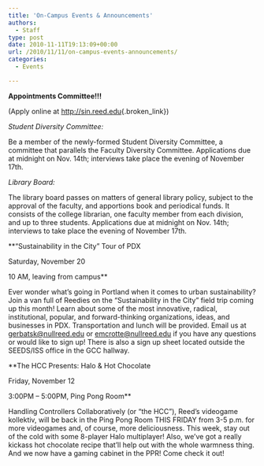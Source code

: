 ```yaml
---
title: 'On-Campus Events & Announcements'
authors: 
  - Staff
type: post
date: 2010-11-11T19:13:09+00:00
url: /2010/11/11/on-campus-events-announcements/
categories:
  - Events

---
```

**Appointments Committee!!!**

(Apply online at <http://sin.reed.edu>{.broken_link})

_Student Diversity Committee:_

Be a member of the newly-formed Student Diversity Committee, a committee that parallels the Faculty Diversity Committee. Applications due at midnight on Nov. 14th; interviews take place the evening of November 17th.

_Library Board:_

The library board passes on matters of general library policy, subject to the approval of the faculty, and apportions book and periodical funds. It consists of the college librarian, one faculty member from each division, and up to three students. Applications due at midnight on Nov. 14th; interviews to take place the evening of November 17th.

**“Sustainability in the City” Tour of PDX
  
Saturday, November 20
  
10 AM, leaving from campus** 

Ever wonder what’s going in Portland when it comes to urban sustainability? Join a van full of Reedies on the “Sustainability in the City” field trip coming up this month! Learn about some of the most innovative, radical, institutional, popular, and forward-thinking organizations, ideas, and businesses in PDX. Transportation and lunch will be provided. Email us at [&#x67;&#x65;&#x72;&#x62;&#x61;&#x74;&#x73;&#x6b;&#x40;<span class="oe_displaynone">null</span>&#x72;&#x65;&#x65;&#x64;&#x2e;&#x65;&#x64;&#x75;][1] or [&#x65;&#x6d;&#x63;&#x72;&#x6f;&#x74;&#x74;&#x65;&#x40;<span class="oe_displaynone">null</span>&#x72;&#x65;&#x65;&#x64;&#x2e;&#x65;&#x64;&#x75;][2] if you have any questions or would like to sign up! There is also a sign up sheet located outside the SEEDS/ISS office in the GCC hallway.

**The HCC Presents: Halo & Hot Chocolate
  
Friday, November 12
  
3:00PM – 5:00PM, Ping Pong Room** 

Handling Controllers Collaboratively (or “the HCC”), Reed’s videogame kollektiv, will be back in the Ping Pong Room THIS FRIDAY from 3-5 p.m. for more videogames and, of course, more deliciousness. This week, stay out of the cold with some 8-player Halo multiplayer! Also, we’ve got a really kickass hot chocolate recipe that’ll help out with the whole warmness thing. And we now have a gaming cabinet in the PPR! Come check it out!

 [1]: mailto:&#x67;&#x65;&#x72;&#x62;&#x61;&#x74;&#x73;&#x6b;&#x40;&#x72;&#x65;&#x65;&#x64;&#x2e;&#x65;&#x64;&#x75;
 [2]: mailto:&#x65;&#x6d;&#x63;&#x72;&#x6f;&#x74;&#x74;&#x65;&#x40;&#x72;&#x65;&#x65;&#x64;&#x2e;&#x65;&#x64;&#x75;